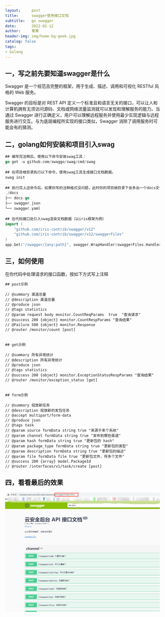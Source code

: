 ```yaml
---
layout:     post
title:      swagger使用接口文档
subtitle:   go swagger
date:       2022-02-12
author:     果果
header-img: img/home-bg-geek.jpg
catalog: false
tags:
- Golang
---
```


## 一，写之前先要知道swagger是什么
Swagger 是一个规范且完整的框架，用于生成、描述、调用和可视化 RESTful 风格的 Web 服务。

Swagger 的目标是对 REST API 定义一个标准且和语言无关的接口，可以让人和计算机拥有无须访问源码、文档或网络流量监测就可以发现和理解服务的能力。当通过 Swagger 进行正确定义，用户可以理解远程服务并使用最少实现逻辑与远程服务进行交互。与为底层编程所实现的接口类似，Swagger 消除了调用服务时可能会有的猜测。


## 二，golang如何安装和项目引入swag
```go
## 编写完注释后，使用以下命令安装swag工具：
go get -u github.com/swaggo/swag/cmd/swag

## 在项目根目录执行以下命令，使用swag工具生成接口文档数据。
swag init

## 执行完上述命令后，如果你写的注释格式没问题，此时你的项目根目录下会多出一个docs文件夹。
./docs
├── docs.go
├── swagger.json
└── swagger.yaml

## 在代码接口处引入swag渲染文档数据（以iris框架为例）
import (
    "github.com/iris-contrib/swagger/v12"
	"github.com/iris-contrib/swagger/v12/swaggerFiles"
)
app.Get("/swagger/{any:path}", swagger.WrapHandler(swaggerFiles.Handler))
```

## 三，如何使用
在你代码中处理请求的接口函数，按如下方式写上注释
```text
## post示例

// @summary 渠道总量
// @description 渠道总量
// @produce json
// @tags statistics
// @param request body monitor.CountReqParams  true  "查询请求"
// @success 200 {object} monitor.CountRespParams "查询结果"
// @Failure 500 {object} monitor.Response
// @router /monitor/count [post]


## get示例

// @summary 所有异常统计
// @description 所有异常统计
// @produce json
// @tags statistics
// @success 200 {object} monitor.ExceptionStatusRespParams "查询结果"
// @router /monitor/exception_status [get]


## form示例

// @summary 投放新任务
// @description 投放新的发包任务
// @accept multipart/form-data
// @produce json
// @tags task
// @param source formData string true "来源于来个系统"
// @param channel formData string true "发布到哪些渠道"
// @param hash formData string true "更新包的 hash"
// @param package_type formData string true "更新包的类型"
// @param description formData string true "更新包的描述"
// @param file formData file true "更新包文件，传多个文件"
// @success 200 {array} model.PackageId
// @router /interfaces/v1/task/create [post]

```

## 四，看看最后的效果
![pic](/img-post/202202/pic15.png "pic")
